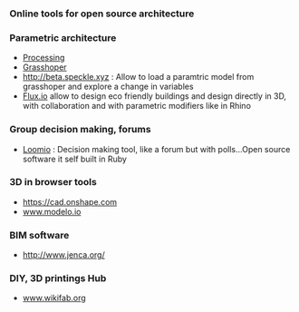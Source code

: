 ### Online tools for open source architecture 

### Parametric architecture 

* [Processing](https://github.com/processing/processing/commits/master)
* [Grasshoper](http://www.grasshopper3d.com/)
* http://beta.speckle.xyz : Allow to load a paramtric model from grasshoper and explore a change in variables
* [Flux.io](https://flux.io/) allow to design eco friendly buildings and design directly in 3D, with collaboration and with parametric modifiers like in Rhino


### Group decision making, forums 

* [Loomio](https://www.loomio.org) : Decision making tool, like a forum but with polls...Open source software it self built in Ruby

### 3D in browser tools 

* https://cad.onshape.com
* www.modelo.io

### BIM software

* http://www.jenca.org/


### DIY, 3D printings Hub 

* www.wikifab.org
